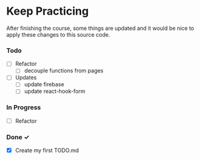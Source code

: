 # Keep Practicing

After finishing the course, some things are updated and
it would be nice to apply these changes to this source code.

### Todo

- [ ] Refactor
  - [ ] decouple functions from pages
- [ ] Updates
  - [ ] update firebase
  - [ ] update react-hook-form

### In Progress

- [ ] Refactor  

### Done ✓

- [x] Create my first TODO.md  